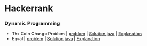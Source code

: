 # Hackerrank

### Dynamic Programming
- The Coin Change Problem | [problem](https://www.hackerrank.com/challenges/coin-change/problem) | [Solution.java](https://github.com/brocolliee/Hackerrank/blob/master/Algorithms/Dynamic%20Programming/The%20Coin%20Change%20Problem/Solution.java) | [Explanation](./Dynamic%20Programming/The%20Coin%20Change%20Problem/TheCoinChangeProblemSol.pdf) 
- Equal | [problem](https://www.hackerrank.com/challenges/equal/problem) | [Solution.java](https://github.com/brocolliee/Hackerrank/blob/master/Algorithms/Dynamic%20Programming/Equal/Solution.java) | [Explanation](https://github.com/brocolliee/Hackerrank/blob/master/Algorithms/Dynamic%20Programming/Equal/EqualSol.pdf)